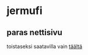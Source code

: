 # jermufi
## paras nettisivu

toistaseksi saatavilla vain [täältä](https://edumikkeli.github.io/jermufi)